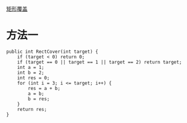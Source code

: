 [矩形覆盖](https://www.nowcoder.com/practice/72a5a919508a4251859fb2cfb987a0e6?tpId=13&tqId=11163&tPage=1&rp=1&ru=/ta/coding-interviews&qru=/ta/coding-interviews/question-ranking&from=cyc_github) 

# 方法一

    public int RectCover(int target) {
        if (target < 0) return 0;
        if (target == 0 || target == 1 || target == 2) return target;
        int a = 1;
        int b = 2;
        int res = 0;
        for (int i = 3; i <= target; i++) {
            res = a + b;
            a = b;
            b = res;
        }
        return res;
    }
